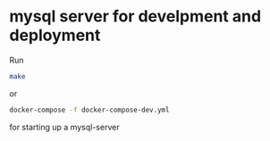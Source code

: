 # mysql server for develpment and deployment

Run 
~~~bash
make
~~~
or 
~~~bash
docker-compose -f docker-compose-dev.yml
~~~

for starting up a mysql-server